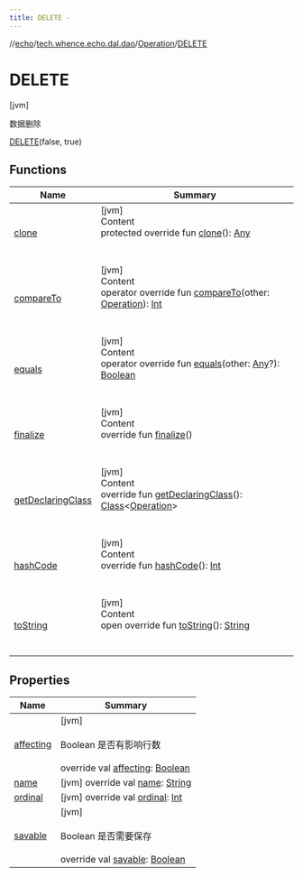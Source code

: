 ```yaml
---
title: DELETE -
---
```

//[echo](../../../index.md)/[tech.whence.echo.dal.dao](../../index.md)/[Operation](../index.md)/[DELETE](index.md)



# DELETE  
 [jvm] 

数据删除

[DELETE](index.md)(false, true)  
  
   


## Functions  
  
|  Name|  Summary| 
|---|---|
| [clone](../../../tech.whence.echo.webclient.response/-response-mocker/-purpose/-p-a-r-s-e-d/index.md#kotlin/Enum/clone/#/PointingToDeclaration/)| [jvm]  <br>Content  <br>protected override fun [clone](../../../tech.whence.echo.webclient.response/-response-mocker/-purpose/-p-a-r-s-e-d/index.md#kotlin/Enum/clone/#/PointingToDeclaration/)(): [Any](https://kotlinlang.org/api/latest/jvm/stdlib/kotlin/-any/index.html)  <br><br><br>
| [compareTo](../-s-i-n-g-u-l-a-r-i-z-e/index.md#kotlin/Enum/compareTo/#tech.whence.echo.dal.dao.Operation/PointingToDeclaration/)| [jvm]  <br>Content  <br>operator override fun [compareTo](../-s-i-n-g-u-l-a-r-i-z-e/index.md#kotlin/Enum/compareTo/#tech.whence.echo.dal.dao.Operation/PointingToDeclaration/)(other: [Operation](../index.md)): [Int](https://kotlinlang.org/api/latest/jvm/stdlib/kotlin/-int/index.html)  <br><br><br>
| [equals](../../../tech.whence.echo.webclient.response/-response-mocker/-purpose/-p-a-r-s-e-d/index.md#kotlin/Enum/equals/#kotlin.Any?/PointingToDeclaration/)| [jvm]  <br>Content  <br>operator override fun [equals](../../../tech.whence.echo.webclient.response/-response-mocker/-purpose/-p-a-r-s-e-d/index.md#kotlin/Enum/equals/#kotlin.Any?/PointingToDeclaration/)(other: [Any](https://kotlinlang.org/api/latest/jvm/stdlib/kotlin/-any/index.html)?): [Boolean](https://kotlinlang.org/api/latest/jvm/stdlib/kotlin/-boolean/index.html)  <br><br><br>
| [finalize](../../../tech.whence.echo.webclient.response/-response-mocker/-purpose/-p-a-r-s-e-d/index.md#kotlin/Enum/finalize/#/PointingToDeclaration/)| [jvm]  <br>Content  <br>override fun [finalize](../../../tech.whence.echo.webclient.response/-response-mocker/-purpose/-p-a-r-s-e-d/index.md#kotlin/Enum/finalize/#/PointingToDeclaration/)()  <br><br><br>
| [getDeclaringClass](../../../tech.whence.echo.webclient.response/-response-mocker/-purpose/-p-a-r-s-e-d/index.md#kotlin/Enum/getDeclaringClass/#/PointingToDeclaration/)| [jvm]  <br>Content  <br>override fun [getDeclaringClass](../../../tech.whence.echo.webclient.response/-response-mocker/-purpose/-p-a-r-s-e-d/index.md#kotlin/Enum/getDeclaringClass/#/PointingToDeclaration/)(): [Class](https://docs.oracle.com/javase/8/docs/api/java/lang/Class.html)<[Operation](../index.md)>  <br><br><br>
| [hashCode](../../../tech.whence.echo.webclient.response/-response-mocker/-purpose/-p-a-r-s-e-d/index.md#kotlin/Enum/hashCode/#/PointingToDeclaration/)| [jvm]  <br>Content  <br>override fun [hashCode](../../../tech.whence.echo.webclient.response/-response-mocker/-purpose/-p-a-r-s-e-d/index.md#kotlin/Enum/hashCode/#/PointingToDeclaration/)(): [Int](https://kotlinlang.org/api/latest/jvm/stdlib/kotlin/-int/index.html)  <br><br><br>
| [toString](../../../tech.whence.echo.webclient.response/-response-mocker/-purpose/-p-a-r-s-e-d/index.md#kotlin/Enum/toString/#/PointingToDeclaration/)| [jvm]  <br>Content  <br>open override fun [toString](../../../tech.whence.echo.webclient.response/-response-mocker/-purpose/-p-a-r-s-e-d/index.md#kotlin/Enum/toString/#/PointingToDeclaration/)(): [String](https://kotlinlang.org/api/latest/jvm/stdlib/kotlin/-string/index.html)  <br><br><br>


## Properties  
  
|  Name|  Summary| 
|---|---|
| [affecting](index.md#tech.whence.echo.dal.dao/Operation.DELETE/affecting/#/PointingToDeclaration/)|  [jvm] <br><br>Boolean 是否有影响行数<br><br>override val [affecting](index.md#tech.whence.echo.dal.dao/Operation.DELETE/affecting/#/PointingToDeclaration/): [Boolean](https://kotlinlang.org/api/latest/jvm/stdlib/kotlin/-boolean/index.html)   <br>
| [name](index.md#tech.whence.echo.dal.dao/Operation.DELETE/name/#/PointingToDeclaration/)|  [jvm] override val [name](index.md#tech.whence.echo.dal.dao/Operation.DELETE/name/#/PointingToDeclaration/): [String](https://kotlinlang.org/api/latest/jvm/stdlib/kotlin/-string/index.html)   <br>
| [ordinal](index.md#tech.whence.echo.dal.dao/Operation.DELETE/ordinal/#/PointingToDeclaration/)|  [jvm] override val [ordinal](index.md#tech.whence.echo.dal.dao/Operation.DELETE/ordinal/#/PointingToDeclaration/): [Int](https://kotlinlang.org/api/latest/jvm/stdlib/kotlin/-int/index.html)   <br>
| [savable](index.md#tech.whence.echo.dal.dao/Operation.DELETE/savable/#/PointingToDeclaration/)|  [jvm] <br><br>Boolean 是否需要保存<br><br>override val [savable](index.md#tech.whence.echo.dal.dao/Operation.DELETE/savable/#/PointingToDeclaration/): [Boolean](https://kotlinlang.org/api/latest/jvm/stdlib/kotlin/-boolean/index.html)   <br>

